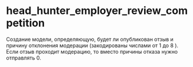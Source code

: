 # head_hunter_employer_review_competition
Создание модели, определяющую, будет ли опубликован отзыв и причину отклонения модерации (закодированы числами от 1 до 8 ). Если отзыв проходит модерацию, то вместо причины отказа нужно отправлять 0.
